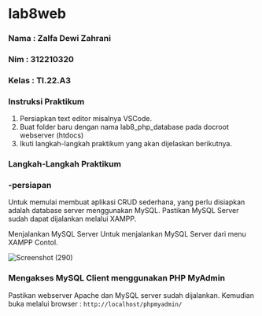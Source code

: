 # lab8web
### Nama : Zalfa Dewi Zahrani
### Nim : 312210320
### Kelas : TI.22.A3
### Instruksi Praktikum

1. Persiapkan text editor misalnya VSCode.
2. Buat folder baru dengan nama lab8_php_database pada docroot webserver (htdocs)
3. Ikuti langkah-langkah praktikum yang akan dijelaskan berikutnya.
### Langkah-Langkah Praktikum
### -persiapan
Untuk memulai membuat aplikasi CRUD sederhana, yang perlu disiapkan adalah database server menggunakan MySQL. Pastikan MySQL Server sudah dapat dijalankan melalui XAMPP.

Menjalankan MySQL Server Untuk menjalankan MySQL Server dari menu XAMPP Contol.

![Screenshot (290)](https://github.com/zalfadz05/lab8web/assets/115516617/c5c17ebe-b148-4023-b61a-041fa26d1364)

### Mengakses MySQL Client menggunakan PHP MyAdmin
Pastikan webserver Apache dan MySQL server sudah dijalankan. Kemudian buka melalui browser : ```http://localhost/phpmyadmin/```




